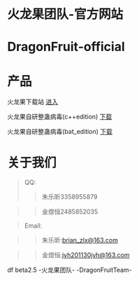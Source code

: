 # 火龙果团队-官方网站
# DragonFruit-official
# 产品
火龙果下载站 
[进入](https://ah26912929.icoc.ws/col.jsp?id=101)  

火龙果自研整蛊病毒(c++edition)
[下载](launchit.zip) 

火龙果自研整蛊病毒(bat_edition)
[下载](火龙果团队-自研病毒.zip)


# 关于我们 
>QQ: 
>>朱乐昕3358955879 

>>金煜恒2485852035 

>Email: 

>>朱乐昕:brian_zlx@163.com 

>>金煜恒:jyh201130jyh@163.com 

df beta2.5
   -火龙果团队-
-DragonFruitTeam-  
